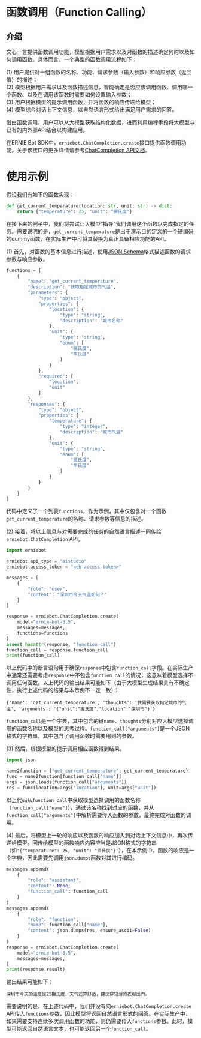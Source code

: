 # 函数调用（Function Calling）

## 介绍

文心一言提供函数调用功能，模型根据用户需求以及对函数的描述确定何时以及如何调用函数。具体而言，一个典型的函数调用流程如下：

(1) 用户提供对一组函数的名称、功能、请求参数（输入参数）和响应参数（返回值）的描述；
<br>(2) 模型根据用户需求以及函数描述信息，智能确定是否应该调用函数、调用哪一个函数、以及在调用该函数时需要如何设置输入参数；
<br>(3) 用户根据模型的提示调用函数，并将函数的响应传递给模型；
<br>(4) 模型综合对话上下文信息，以自然语言形式给出满足用户需求的回答。

借由函数调用，用户可以从大模型获取结构化数据，进而利用编程手段将大模型与已有的内外部API结合以构建应用。

在ERNIE Bot SDK中，`erniebot.ChatCompletion.create`接口提供函数调用功能。关于该接口的更多详情请参考[ChatCompletion API文档](../api_reference/chat_completion.md)。

# 使用示例

假设我们有如下的函数实现：

```{.py .copy}
def get_current_temperature(location: str, unit: str) -> dict:
    return {"temperature": 25, "unit": "摄氏度"}
```

在接下来的例子中，我们将尝试让大模型“指导”我们调用这个函数以完成指定的任务。需要说明的是，`get_current_temperature`是出于演示目的定义的一个硬编码的dummy函数，在实际生产中可将其替换为真正具备相应功能的API。

(1) 首先，对函数的基本信息进行描述，使用[JSON Schema](https://json-schema.org/)格式描述函数的请求参数与响应参数。

```{.py .copy}
functions = [
    {
        "name": "get_current_temperature",
        "description": "获取指定城市的气温",
        "parameters": {
            "type": "object",
            "properties": {
                "location": {
                    "type": "string",
                    "description": "城市名称"
                },
                "unit": {
                    "type": "string",
                    "enum": [
                        "摄氏度",
                        "华氏度"
                    ]
                }
            },
            "required": [
                "location",
                "unit"
            ]
        },
        "responses": {
            "type": "object",
            "properties": {
                "temperature": {
                    "type": "integer",
                    "description": "城市气温"
                },
                "unit": {
                    "type": "string",
                    "enum": [
                        "摄氏度",
                        "华氏度"
                    ]
                }
            }
        }
    }
]
```

代码中定义了一个列表`functions`，作为示例，其中仅包含对一个函数`get_current_temperature`的名称、请求参数等信息的描述。

(2) 接着，将以上信息与对需要完成的任务的自然语言描述一同传给`erniebot.ChatCompletion` API。

```{.py .copy}
import erniebot

erniebot.api_type = "aistudio"
erniebot.access_token = "<eb-access-token>"

messages = [
    {
        "role": "user",
        "content": "深圳市今天气温如何？"
    }
]

response = erniebot.ChatCompletion.create(
    model="ernie-bot-3.5",
    messages=messages,
    functions=functions
)
assert hasattr(response, "function_call")
function_call = response.function_call
print(function_call)
```

以上代码中的断言语句用于确保`response`中包含`function_call`字段。在实际生产中通常还需要考虑`response`中不包含`function_call`的情况，这意味着模型选择不调用任何函数。以上代码的输出结果可能如下（由于大模型生成结果具有不确定性，执行上述代码的结果与本示例不一定一致）：

```text
{'name': 'get_current_temperature', 'thoughts': '我需要获取指定城市的气温', 'arguments': '{"unit":"摄氏度","location":"深圳市"}'}
```

`function_call`是一个字典，其中包含的键`name`、`thoughts`分别对应大模型选择调用的函数名称以及模型的思考过程。`function_call["arguments"]`是一个JSON格式的字符串，其中包含了调用函数时需要用到的参数。

(3) 然后，根据模型的提示调用相应函数得到结果。

```{.py .copy}
import json

name2function = {"get_current_temperature": get_current_temperature}
func = name2function[function_call["name"]]
args = json.loads(function_call["arguments"])
res = func(location=args["location"], unit=args["unit"])
```

以上代码从`function_call`中获取模型选择调用的函数名称（`function_call["name"]`），通过该名称找到对应的函数，并从`function_call["arguments"]`中解析需要传入函数的参数，最终完成对函数的调用。

(4) 最后，将模型上一轮的响应以及函数的响应加入到对话上下文信息中，再次传递给模型。回传给模型的函数响应内容应当是JSON格式的字符串（如`'{"temperature": 25, "unit": "摄氏度"}'`），在本示例中，函数的响应是一个字典，因此需要先调用`json.dumps`函数对其进行编码。

```{.py .copy}
messages.append(
    {
        "role": "assistant",
        "content": None,
        "function_call": function_call
    }
)
messages.append(
    {
        "role": "function",
        "name": function_call["name"],
        "content": json.dumps(res, ensure_ascii=False)
    }
)
response = erniebot.ChatCompletion.create(
    model="ernie-bot-3.5",
    messages=messages,
)
print(response.result)
```

输出结果可能如下：

```text
深圳市今天的温度是25摄氏度，天气还算舒适，建议穿轻薄的衣服出门。
```

需要说明的是，在上述代码中，我们并没有向`erniebot.ChatCompletion.create` API传入`functions`参数，因此模型将返回自然语言形式的回答。在实际生产中，如果需要支持连续多次调用函数的功能，则仍需要传入`functions`参数。此时，模型可能返回自然语言文本，也可能返回另一个`function_call`。
